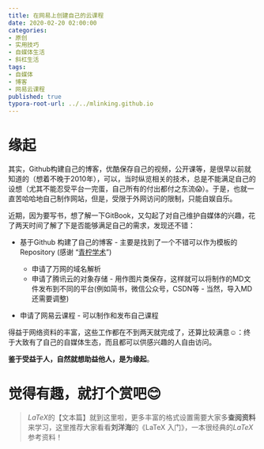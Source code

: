 ```yaml
---
title: 在网易上创建自己的云课程
date: 2020-02-20 02:00:00
categories:
- 原创
- 实用技巧
- 自媒体生活
- 斜杠生活
tags:
- 自媒体
- 博客
- 网易云课程
published: true
typora-root-url: ../../mlinking.github.io
---
```


# 缘起

其实，Github构建自己的博客，优酷保存自己的视频，公开课等，是很早以前就知道的（想着不晚于2010年），可以，当时纵览相关的技术，总是不能满足自己的设想（尤其不能忍受平台一完蛋，自己所有的付出都付之东流:scream:）。于是，也就一直苦哈哈地自己制作网站，但是，受限于外网访问的限制，只能自娱自乐。

近期，因为要写书，想了解一下GitBook，又勾起了对自己维护自媒体的兴趣，花了两天时间了解了下是否能够满足自己的需求，发现还不错：

- 基于Github 构建了自己的博客 - 主要是找到了一个不错可以作为模板的Repository (感谢 “[青柠学术](https://iseex.github.io/)”)
  - 申请了万网的域名解析
  - 申请了腾讯云的对象存储 - 用作图片类保存，这样就可以将制作的MD文件发布到不同的平台(例如简书，微信公众号，CSDN等 - 当然，导入MD还需要调整)

- 申请了网易云课程 - 可以制作和发布自己课程

得益于网络资料的丰富，这些工作都在不到两天就完成了，还算比较满意:relaxed:：终于大致有了自己的自媒体生态，而且都可以供感兴趣的人自由访问。

**鉴于受益于人，自然就想助益他人，是为缘起**。



# 觉得有趣，就打个赏吧:blush:

> $LaTeX$的【文本篇】就到这里啦，更多丰富的格式设置需要大家多**查阅资料**来学习，这里推荐大家看看**刘洋海**的《LaTeX 入门》，一本很经典的$LaTeX$参考资料！